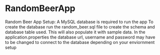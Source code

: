 # RandomBeerApp
Random Beer App Setup:
A MySQL database is required to run the app
To create the database run the random_beer.sql file to create the schema and database table used. This will also populate it with sample data.
In the application.properties the database url, username and password may have to be changed to connect to the database depending on your enviornment setup
